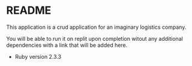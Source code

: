 # README

This application is a crud application for an imaginary logistics company.

You will be able to run it on replit upon completion witout any additional dependencies
with a link that will be added here.

* Ruby version 2.3.3
